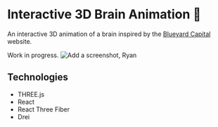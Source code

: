 
# Interactive 3D Brain Animation 🧠

An interactive 3D animation of a brain inspired by the [Blueyard Capital](https://www.blueyard.com/) website.

Work in progress.
![Add a screenshot, Ryan](https://storage.googleapis.com/rz_github_images/brain.png)

## Technologies

* THREE.js
* React
* React Three Fiber
* Drei
